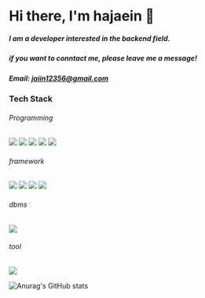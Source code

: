 # Hi there, I'm hajaein 👋

##### I am a developer interested in the backend field.  
##### if you want to conntact me, please leave me a message!

##### Email: jaiin12356@gmail.com

### Tech Stack
###### Programming
<img src = "https://img.shields.io/badge/-Python3-blue?logo=python&logoColor=white"> <img src = "https://img.shields.io/badge/-Java-orange?logo=java&logoColor=white"> <img src = "https://img.shields.io/badge/-jsp-blue?logo=jsp&logoColor=orange"> <img src = "https://img.shields.io/badge/-html-white?logo=HTML5"> <img src = "https://img.shields.io/badge/-css-9cf?logo=css3">
###### framework
<img src = "https://img.shields.io/badge/-spring-white?logo=spring"> <img src="https://img.shields.io/badge/-Springboot-white?logo=springboot"> <img src="https://img.shields.io/badge/-mybatis-blue"> <img src = "https://img.shields.io/badge/-jpa-blue?logo=jpa">
###### dbms
<img src = https://img.shields.io/badge/-h2-green>

###### tool
<img src = "https://img.shields.io/badge/-git-white?logo=git">  

![Anurag's GitHub stats](https://github-readme-stats.vercel.app/api?username=devjaein&show_icons=true&theme=radical)
